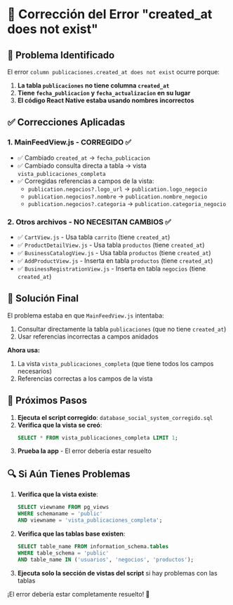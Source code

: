 # 🔧 Corrección del Error "created_at does not exist"

## 🚨 Problema Identificado

El error `column publicaciones.created_at does not exist` ocurre porque:

1. **La tabla `publicaciones` no tiene columna `created_at`**
2. **Tiene `fecha_publicacion` y `fecha_actualizacion` en su lugar**
3. **El código React Native estaba usando nombres incorrectos**

## ✅ Correcciones Aplicadas

### 1. **MainFeedView.js** - CORREGIDO ✅
- ✅ Cambiado `created_at` → `fecha_publicacion`
- ✅ Cambiado consulta directa a tabla → vista `vista_publicaciones_completa`
- ✅ Corregidas referencias a campos de la vista:
  - `publication.negocios?.logo_url` → `publication.logo_negocio`
  - `publication.negocios?.nombre` → `publication.nombre_negocio`
  - `publication.negocios?.categoria` → `publication.categoria_negocio`

### 2. **Otros archivos** - NO NECESITAN CAMBIOS ✅
- ✅ `CartView.js` - Usa tabla `carrito` (tiene `created_at`)
- ✅ `ProductDetailView.js` - Usa tabla `productos` (tiene `created_at`)
- ✅ `BusinessCatalogView.js` - Usa tabla `productos` (tiene `created_at`)
- ✅ `AddProductView.js` - Inserta en tabla `productos` (tiene `created_at`)
- ✅ `BusinessRegistrationView.js` - Inserta en tabla `negocios` (tiene `created_at`)

## 🎯 Solución Final

El problema estaba en que `MainFeedView.js` intentaba:
1. Consultar directamente la tabla `publicaciones` (que no tiene `created_at`)
2. Usar referencias incorrectas a campos anidados

**Ahora usa:**
1. La vista `vista_publicaciones_completa` (que tiene todos los campos necesarios)
2. Referencias correctas a los campos de la vista

## 🚀 Próximos Pasos

1. **Ejecuta el script corregido**: `database_social_system_corregido.sql`
2. **Verifica que la vista se creó**: 
   ```sql
   SELECT * FROM vista_publicaciones_completa LIMIT 1;
   ```
3. **Prueba la app** - El error debería estar resuelto

## 🔍 Si Aún Tienes Problemas

1. **Verifica que la vista existe**:
   ```sql
   SELECT viewname FROM pg_views 
   WHERE schemaname = 'public' 
   AND viewname = 'vista_publicaciones_completa';
   ```

2. **Verifica que las tablas base existen**:
   ```sql
   SELECT table_name FROM information_schema.tables 
   WHERE table_schema = 'public' 
   AND table_name IN ('usuarios', 'negocios', 'productos');
   ```

3. **Ejecuta solo la sección de vistas del script** si hay problemas con las tablas

¡El error debería estar completamente resuelto! 🎉

